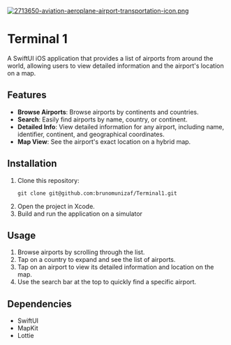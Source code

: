 [![2713650-aviation-aeroplane-airport-transportation-icon.png](https://i.postimg.cc/MpdffCwW/2713650-aviation-aeroplane-airport-transportation-icon.png)](https://postimg.cc/684pD1TS)
# Terminal 1 
A SwiftUI iOS application that provides a list of airports from around the world, allowing users to view detailed information and the airport's location on a map.

## Features

- **Browse Airports**: Browse airports by continents and countries.
- **Search**: Easily find airports by name, country, or continent.
- **Detailed Info**: View detailed information for any airport, including name, identifier, continent, and geographical coordinates.
- **Map View**: See the airport's exact location on a hybrid map.
  
## Installation

1. Clone this repository: 
    ```
    git clone git@github.com:brunomunizaf/Terminal1.git
    ```
2. Open the project in Xcode.
3. Build and run the application on a simulator

## Usage

1. Browse airports by scrolling through the list.
2. Tap on a country to expand and see the list of airports.
3. Tap on an airport to view its detailed information and location on the map.
4. Use the search bar at the top to quickly find a specific airport.

## Dependencies

- SwiftUI
- MapKit
- Lottie
